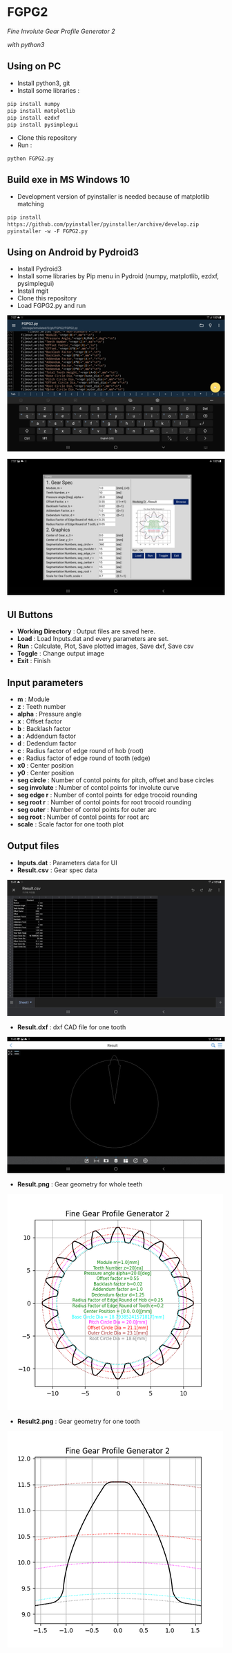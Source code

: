 # FGPG2

_Fine Involute Gear Profile Generator 2_

_with python3_


## Using on PC

* Install python3, git
* Install some libraries :

```
pip install numpy
pip install matplotlib
pip install ezdxf
pip install pysimplegui
```
* Clone this repository
* Run :

```
python FGPG2.py
```

## Build exe in MS Windows 10

* Development version of pyinstaller is needed because of matplotlib matching

```
pip install https://github.com/pyinstaller/pyinstaller/archive/develop.zip
pyinstaller -w -F FGPG2.py
```

## Using on Android by Pydroid3

* Install Pydroid3
* Install some libraries by Pip menu in Pydroid (numpy, matplotlib, ezdxf, pysimplegui)
* Install mgit
* Clone this repository
* Load FGPG2.py and run

![](./img/Screenshot_Pydroid3.jpg)

![](./img/Screenshot_Android.jpg)


## UI Buttons

* __Working Directory__ : Output files are saved here.
* __Load__ : Load Inputs.dat and every parameters are set.
* __Run__ : Calculate, Plot, Save plotted images, Save dxf, Save csv
* __Toggle__ : Change output image
* __Exit__ : Finish

## Input parameters

* __m__ : Module
* __z__ : Teeth number
* __alpha__ : Pressure angle
* __x__ : Offset factor
* __b__ : Backlash factor
* __a__ : Addendum factor
* __d__ : Dedendum factor
* __c__ : Radius factor of edge round of hob (root)
* __e__ : Radius factor of edge round of tooth (edge)
* __x0__ : Center position
* __y0__ : Center position
* __seg circle__ : Number of contol points for pitch, offset and base circles
* __seg involute__ : Number of contol points for involute curve
* __seg edge r__ : Number of contol points for edge trocoid rounding
* __seg root r__ : Number of contol points for root trocoid rounding
* __seg outer__ : Number of contol points for outer arc
* __seg root__ : Number of contol points for root arc
* __scale__ : Scale factor for one tooth plot

## Output files

* __Inputs.dat__ : Parameters data for UI
* __Result.csv__ : Gear spec data

![](./img/Screenshot_csv.jpg)

* __Result.dxf__ : dxf CAD file for one tooth

![](./img/Screenshot_dxf.jpg)

* __Result.png__ : Gear geometry for whole teeth

![](./Result/Result.png)

* __Result2.png__ : Gear geometry for one tooth

![](./Result/Result2.png)

